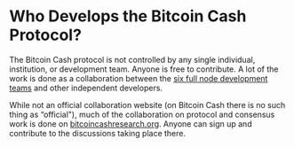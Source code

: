 # Who Develops the Bitcoin Cash Protocol?

The Bitcoin Cash protocol is not controlled by any single individual, institution, or development team. Anyone is free to contribute. A lot of the work is done as a collaboration between the [six full node development teams](https://bitcoincash.org/#nodes) and other independent developers. 

While not an official collaboration website (on Bitcoin Cash there is no such thing as “official"), much of the collaboration on protocol and consensus work is done on [bitcoincashresearch.org](https://bitcoincashresearch.org/). Anyone can sign up and contribute to the discussions taking place there.